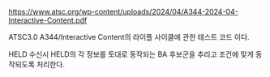https://www.atsc.org/wp-content/uploads/2024/04/A344-2024-04-Interactive-Content.pdf

ATSC3.0 A344/Interactive Content의 라이플 사이클에 관한 테스트 코드 이다.

HELD 수신시 HELD의 각 정보를 토대로 동작되는 BA 후보군을 추리고 조건에 맞게 동작되도록 처리한다.
